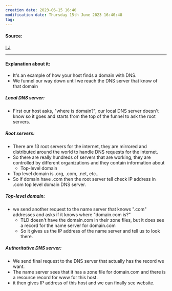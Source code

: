 ```yaml
---
creation date: 2023-06-15 16:40
modification date: Thursday 15th June 2023 16:40:48
tag: 
---
```


#### Source:
[LJ](https://linuxjourney.com/lesson/dns-process)

--------------------------------------

#### Explanation about it:

* It's an example of how your host finds a domain with DNS.
* We funnel our way down until we reach the DNS server that know of that domain

##### Local DNS server:

* First our host asks, "where is domain?", our local DNS server doesn't know so it goes and starts from the top of the funnel to ask the root servers.

##### Root servers:

* There are 13 root servers for the internet, they are mirrored and distributed around the world to handle DNS requests for the internet.
* So there are really hundreds of servers that are working, they are controlled by different organizations and they contain information about
	* Top-level domain
* Top level domain is .org, .com, .net, etc..
* So if domain have .com then the root server tell check IP address in .com top level domain DNS server.

##### Top-level domain:

* we send another request to the name server that knows ".com" addresses and asks if it knows where "domain.com is?"
	* TLD doesn't have the domain.com in their zone files, but it does see a record for the name server for domain.com
	* So it gives us the IP address of the name server and tell us to look there.

##### Authoritative DNS server:

* We send final request to the DNS server that actually has the record we want.
* The name server sees that it has a zone file for domain.com and there is a resource record for www for this host.
* it then gives IP address of this host and we can finally see website.